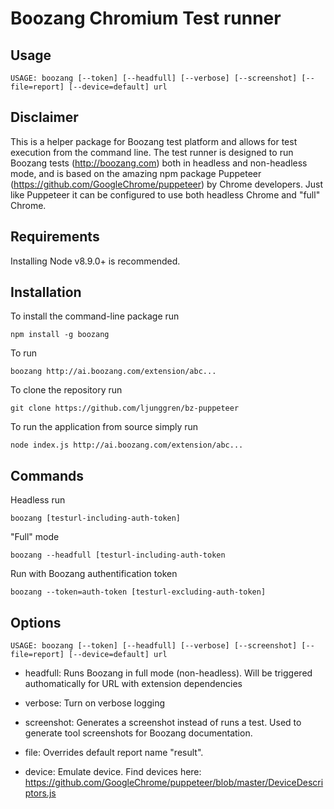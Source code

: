 # Boozang Chromium Test runner 

## Usage

```USAGE: boozang [--token] [--headfull] [--verbose] [--screenshot] [--file=report] [--device=default] url```

## Disclaimer

This is a helper package for Boozang test platform and allows for test execution from the command line. The test runner is designed to run Boozang tests (http://boozang.com) both in headless and non-headless mode, and is based on the amazing npm package Puppeteer (https://github.com/GoogleChrome/puppeteer) by Chrome developers. Just like Puppeteer it can be configured to use both headless Chrome and "full" Chrome. 


## Requirements
Installing Node v8.9.0+ is recommended. 

## Installation
To install the command-line package run

```npm install -g boozang```

To run

```boozang http://ai.boozang.com/extension/abc...```


To clone the repository run

```git clone https://github.com/ljunggren/bz-puppeteer```

To run the application from source simply run

```node index.js http://ai.boozang.com/extension/abc...```


## Commands

Headless run 

```boozang [testurl-including-auth-token]```

"Full" mode

```boozang --headfull [testurl-including-auth-token```

Run with Boozang authentification token

```boozang --token=auth-token [testurl-excluding-auth-token]```

## Options

```USAGE: boozang [--token] [--headfull] [--verbose] [--screenshot] [--file=report] [--device=default] url```

- headfull: Runs Boozang in full mode (non-headless). Will be triggered authomatically for URL with extension dependencies

- verbose: Turn on verbose logging

- screenshot: Generates a screenshot instead of runs a test. Used to generate tool screenshots for Boozang documentation. 

- file: Overrides default report name "result".

- device: Emulate device. Find devices here: https://github.com/GoogleChrome/puppeteer/blob/master/DeviceDescriptors.js